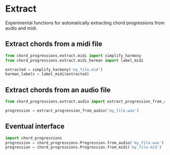 # Extract

Experimental functions for automatically extracting chord progressions from audio and midi.

## Extract chords from a midi file

```python
from chord_progressions.extract.midi import simplify_harmony
from chord_progressions.extract.midi_harman import label_midi

extracted = simplify_harmony('my_file.mid')
harman_labels = label_midi(extracted)
```

## Extract chords from an audio file

```python
from chord_progressions.extract.audio import extract_progression_from_audio

progression = extract_progression_from_audio('my_file.wav')
```

## Eventual interface

```python
import chord_progressions
progression = chord_progressions.Progression.from_audio('my_file.wav')
progression = chord_progressions.Progression.from_midi('my_file.mid')
```
